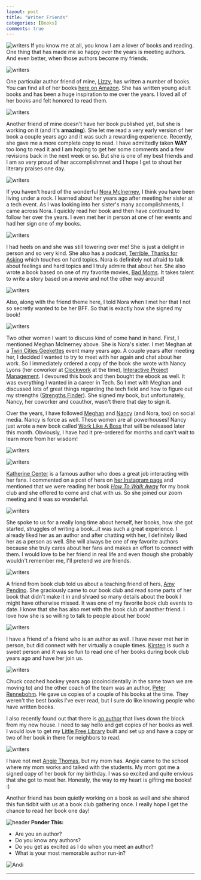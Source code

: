 ```yaml
---
layout: post
title: "Writer Friends"
categories: [Books]
comments: true
---
```

![writers](/images/writer.jpg)
If you know me at all, you know I am a lover of books and reading. One thing that has made me so happy over the years is meeting authors. And even better, when those authors become my friends.

![writers](/images/writers1.png)

One particular author friend of mine, [Lizzy](https://www.instagram.com/lizzy.froehle/), has written a number of books. You can find all of her books [here on Amazon](https://www.amazon.com/Lizzy-Charles/e/B00EJ3QTH2?ref=sr_ntt_srch_lnk_3&qid=1600396027&sr=8-3). She has written young adult books and has been a huge inspiration to me over the years. I loved all of her books and felt honored to read them. 

![writers](/images/mallory.JPG)

Another friend of mine doesn't have her book published yet, but she is working on it (and it's **amazing**). She let me read a very early version of her book a couple years ago and it was such a rewarding experience. Recently, she gave me a more complete copy to read. I have admittedly taken **WAY** too long to read it and I am hoping to get her some comments and a few revisions back in the next week or so. But she is one of my best friends and I am so very proud of her accomplishmnet and I hope I get to shout her literary praises one day.

![writers](/images/writers5.png)

If you haven't heard of the wonderful [Nora McInerney](https://www.instagram.com/noraborealis/), I think you have been living under a rock. I learned about her years ago after meeting her sister at a tech event. As I was looking into her sister's many accomplishments, I came across Nora. I quickly read her book and then have continued to follow her over the years. I even met her in person at one of her events and had her sign one of my books.

![writers](/images/nora.JPG)

I had heels on and she was still towering over me! She is just a delight in person and so very kind. She also has a podcast, [Terrible, Thanks for Asking](https://www.ttfa.org/) which touches on hard topics. Nora is definitely not afraid to talk about feelings and hard topics and I truly admire that about her. She also wrote a book based on one of my favorite movies, [Bad Moms](https://www.amazon.com/Bad-Moms-Novel-Jon-Lucas-ebook/dp/B07G13RN1S/ref=sr_1_1?dchild=1&keywords=bad+moms&qid=1600439469&s=digital-text&sr=1-1). It takes talent to write a story based on a movie and not the other way around!

![writers](/images/nora2.JPG)

Also, along with the friend theme here, I told Nora when I met her that I not so secretly wanted to be her BFF. So that is exactly how she signed my book!

![writers](/images/writers6.png)

Two other women I want to discuss kind of come hand in hand. First, I mentioned Meghan McInerney above. She is Nora's sister. I met Meghan at a [Twin Cities Geekettes](http://www.geekettes.io/cities/twincities) event many years ago. A couple years after meeting her, I decided I wanted to try to meet with her again and chat about her work. So I immediately ordered a copy of the book she wrote with Nancy Lyons (her coworker at [Clockwork](https://www.clockwork.com/) at the time), [Interactive Project Management](https://www.amazon.com/gp/product/B007SNRSMA/ref=dbs_a_def_rwt_hsch_vapi_tkin_p1_i0). I devoured this book and then bought the ebook as well. It was everything I wanted in a career in Tech. So I met with Meghan and discussed lots of great things regarding the tech field and how to figure out my strengths ([Strengths Finder](https://www.gallup.com/cliftonstrengths/en/strengthsfinder.aspx)). She signed my book, but unfortunately, Nancy, her coworker and coauthor, wasn't there that day to sign it.

Over the years, I have followed [Meghan](https://www.instagram.com/meghanmcinerny/) and [Nancy](https://www.instagram.com/nylons/) (and Nora, too) on social media. Nancy is force as well. These women are all powerhouses! Nancy just wrote a new book called [Work Like A Boss](https://www.amazon.com/gp/product/B08GP39VLQ/ref=dbs_a_def_rwt_bibl_vppi_i1) that will be released later this month. Obviously, I have had it pre-ordered for months and can't wait to learn more from her wisdom!

![writers](/images/writers3.png)

![writers](/images/writers4.png)

[Katherine Center](https://katherinecenter.com/) is a famous author who does a great job interacting with her fans. I commented on a post of hers on [her Instagram page](https://www.instagram.com/katherinecenter/) and mentioned that we were reading her book *[How To Walk Away](https://www.amazon.com/gp/product/B076B271QT/ref=dbs_a_def_rwt_bibl_vppi_i4)* for my book club and she offered to come and chat with us. So she joined our zoom meeting and it was so wonderful. 

![writers](/images/zoom.JPG)

She spoke to us for a really long time about herself, her books, how she got started, struggles of writing a book...it was such a great experience. I already liked her as an author and after chatting with her, I definitely liked her as a person as well. She will always be one of my favorite authors because she truly cares about her fans and makes an effort to connect with them. I would love to be her friend in real life and even though she probably wouldn't remember me, I'll pretend we are friends.

![writers](/images/amy.JPG)

A friend from book club told us about a teaching friend of hers, [Amy Pendino](https://amypendino.com/). She graciously came to our book club and read some parts of her book that didn't make it in and shraed so many details about the book I might have otherwise missed. It was one of my favorite book club events to date. I know that she has also met with the book club of another friend. I love how she is so willing to talk to people about her book!

![writers](/images/writers2.png)

I have a friend of a friend who is an author as well. I have never met her in person, but did connect with her virtually a couple times. [Kirsten](https://www.amazon.com/Kirsten-Sundberg-Lunstrum/e/B001JSE06C/ref=dp_byline_cont_pop_book_1) is such a sweet person and it was so fun to read one of her books during book club years ago and have her join us.

![writers](/images/writers7.png)

Chuck coached hockey years ago (cooincidentally in the same town we are moving to) and the other coach of the team was an author, [Peter Rennebohm](https://www.amazon.com/Peter-Rennebohm/e/B00J8TUATU?ref=sr_ntt_srch_lnk_4&qid=1600441348&sr=1-4). He gave us copies of a couple of his books at the time. They weren't the best books I've ever read, but I sure do like knowing people who have written books.

I also recently found out that there is [an author](http://connieclaireszarke.com/) that lives down the block from my new house. I need to say hello and get copies of her books as well. I would love to get my [Little Free Library](https://littlefreelibrary.org/) built and set up and have a copy or two of her book in there for neighbors to read. 

![writers](/images/angie.JPG)

I have not met [Angie Thomas](https://angiethomas.com/), but my mom has. Angie came to the school where my mom works and talked with the students. My mom got me a signed copy of her book for my birthday. I was so excited and quite envious that she got to meet her. Honestly, the way to my heart is gifitng me books! :) 

Another friend has been quietly working on a book as well and she shared this fun tidbit with us at a book club gathering once. I really hope I get the chance to read her book one day!

![header](/images/SkinnyRainbow.jpg)
**Ponder This:** 
- Are you an author? 
- Do you know any authors? 
- Do you get as excited as I do when you meet an author? 
- What is your most memorable author run-in?

![Andi](/images/andi.jpg)

----